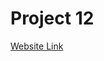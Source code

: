# Project 12

[ Website Link ]("https://master--taupe-madeleine-44ceb8.netlify.app", "Click here to view website" )
